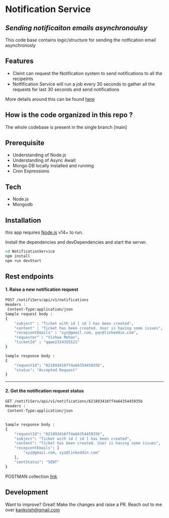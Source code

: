 # Notification Service 
## _Sending notificaiton emails asynchronoulsy_ 

This code base contains logic/structure  for sending the notfication email asynchronosly
## Features
* Cleint can request the Notification system to send notifications to all the recipeints
* Notfification Service will run a job every 30 seconds to gather all the requests for last 30 seconds and send notifications

  
More details around this can be found [here](https://docs.google.com/document/d/1x866VrSsjchFf7dhD7U2zYLbzj-tt34STWuDMMyL6Uc/edit?usp=sharing) 

## How is the code organized in this repo ?
The whole codebase is present in the single branch [main] 

## Prerequisite
- Understanding of Node.js
- Understanding of Async Await
- Mongo DB locally installed and running
- Cron Expressions

## Tech
- Node.js
- Mongodb


## Installation

this app requires [Node.js](https://nodejs.org/) v14+ to run.

Install the dependencies and devDependencies and start the server.

```sh
cd NotificationService
npm install
npm run devStart
```

## Rest endpoints
#### 1. Raise a new notification request 

```sh
POST /notifiServ/api/v1/notifications
Headers :
 Content-Type:application/json
Sample request body :
{
	"subject" : "Ticket with id [ id ] has been created",
	"content" : "Ticket has been created. User is having some issues",
	"recepientEmails" : "xyz@gmail.com, pqr@linkeddin.com",
	"requester" : "Vishwa Mohan",
	"ticketId" : "qqwe2314355521"
}

Sample response body :
{
    "requestId": "621893416ff4a6435445935b",
    "status": "Accepted Request"
}
```
--- 
#### 2. Get the notification request status

```sh
GET /notifiServ/api/v1/notifications/621893416ff4a6435445935b
Headers :
 Content-Type:application/json
 

Sample response body :
{
    "requestId": "621893416ff4a6435445935b",
    "subject": "Ticket with id [ id ] has been created",
    "content": "Ticket has been created. User is having some issues",
    "recepientEmails": [
        "xyz@gmail.com, xyz@linkeddin.com"
    ],
    "sentStatus": "SENT"
}
```


POSTMAN collection [link](https://www.getpostman.com/collections/8bf84203b31e343a8b63)

## Development

Want to improve? Great!
Make the changes and raise a PR. Reach out to me over kankvish@gmail.com

